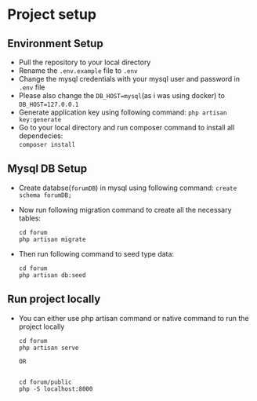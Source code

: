 
# Project setup

## Environment Setup

  * Pull the repository to your local directory
  * Rename the `.env.example` file to `.env`
  * Change the mysql credentials with your  mysql user and password in `.env` file
  * Please also change the `DB_HOST=mysql`(as i was using docker) to `DB_HOST=127.0.0.1`
  * Generate application key using following command:
      ```php artisan key:generate```
  * Go to your local directory and run composer command to install all dependecies:  
      ```composer install```

## Mysql DB Setup
  * Create databse(`forumDB`) in mysql using following command:
      ```create schema forumDB;```
      
  * Now run following migration command to create all the necessary tables:
  
        cd forum
        php artisan migrate
  
      
  * Then run following command to seed type data:
      
        cd forum   
        php artisan db:seed


## Run project locally
  * You can either use php artisan command or native command to run the project locally
  
        cd forum
        php artisan serve
          
        OR
        
          
        cd forum/public
        php -S localhost:8000
          